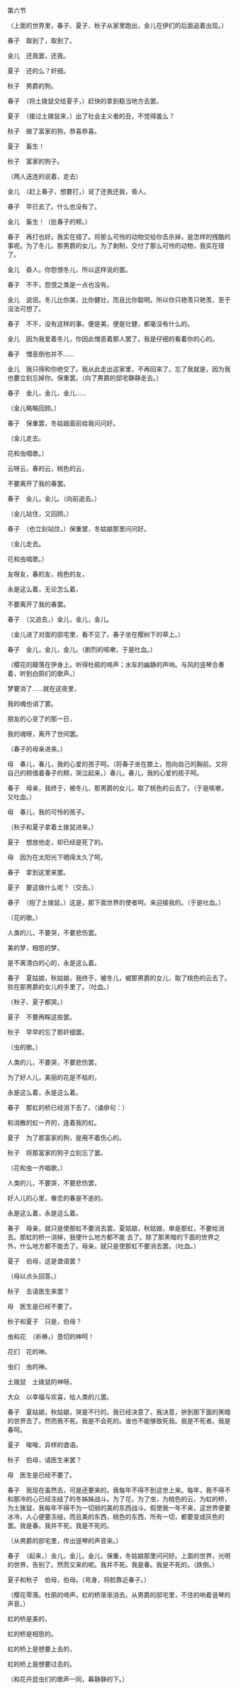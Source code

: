 第六节

  

（上面的世界里，春子、夏子、秋子从家里跑出，金儿在伊们的后面追着出现。）

春子　取到了，取到了。

金儿　还我罢，还我。

夏子　还的么？奸细。

秋子　男爵的狗。

春子　（将土拨鼠交给夏子，）赶快的拿到稳当地方去罢。

夏子　（接过土拨鼠来，）出了社会主义者的丑，不觉得羞么？

秋子　做了富家的狗，恭喜恭喜。

夏子　畜生！

秋子　富家的狗子。

（两人迭连的说着，走去）

金儿　（赶上春子，想要打，）说了还我还我，昏人。

春子　早已去了。什么也没有了。

金儿　畜生！（批春子的颊。）

春子　再打也好。我实在错了。将那么可怜的动物交给你去杀掉，是怎样的残酷的事呢。为了冬儿，那男爵的女儿，为了剥制，交付了那么可怜的动物，我实在错了。

金儿　昏人。你怨恨冬儿，所以这样说的罢。

春子　不不，怨恨之类是一点也没有。

金儿　说诳。冬儿比你美，比你健壮，而且比你聪明，所以你只艳羡只艳羡，至于没法可想了。

春子　不不，没有这样的事。便是美，便是壮健，都毫没有什么的。

金儿　因为我爱着冬儿，你因此憎恶着那人罢了。我是仔细的看着你的心的。

春子　憎恶倒也并不……

金儿　我只得和你绝交了。我从此走出这家里，不再回来了。忘了我就是，因为我也要立刻忘掉你。保重罢。（向了男爵的邸宅静静走去。）

春子　金儿，金儿，金儿……

（金儿略略回顾。）

春子　保重罢，冬姑娘面前给我问问好。

（金儿走去。

花和虫唱歌。）

  

云呀云，春的云，桃色的云，

不要离开了我的春罢。

  

春子　金儿，金儿。（向前追去。）

（金儿站住，又回顾。）

春子　（也立刻站住，）保重罢，冬姑娘那里问问好。

（金儿走去。

花和虫唱歌。）　

  

友呀友，春的友，桃色的友，

永是这么着，无论怎么着，

不要离开了我的春罢。

  

春子　（又追去，）金儿，金儿，金儿。

（金儿进了对面的邸宅里，看不见了。春子坐在樱树下的草上。）

春子　金儿，金儿，金儿。（剧烈的咳嗽，于是吐血。）

（樱花的瓣落在伊身上。听得杜鹃的啼声；水车的幽静的声响。与风的竖琴合奏着，听到白鹄们的歌声。）

  

梦要消了……就在这夜里，

我的魂也诮了罢。

朋友的心变了的那一日，

我的魂呀，离开了世间罢。

  

（春子的母亲进来。）

母　春儿，春儿，我的心爱的孩子呵。（将春子坐在膝上，抱向自己的胸前。又将自己的颊偎着春子的颊，哭泣起来，）春儿，春儿，我的心爱的孩子呵。

春子　母亲，我终于，被冬儿，那男爵的女儿，取了桃色的云去了。（于是咳嗽，又吐血。）

母　春儿，我的可怜的孩子。

（秋子和夏子拿着土拨鼠进来。）

夏子　想放他走，却已经是死了的。

母　因为在太阳光下晒得太久了呵。

春子　拿到这里来罢。

夏子　要这做什么呢？（交去。）

春子　（抱了土拨鼠，）这是，那下面世界的使者呵。来迎接我的。（于是吐血。）

（花的歌。）

  

人类的儿，不要哭，不要悲伤罢。

美的梦，相思的梦。

是不离清白的心的，永是这么着。

  

春子　夏姑娘，秋姑娘，我终于，被冬儿，被那男爵的女儿，取了桃色的云去了。败在那男爵的女儿的手里了。（吐血。）

（秋子、夏子都哭。）

夏子　不要再睬这些罢。

秋子　早早的忘了那奸细罢。

（虫的歌。）

  

人类的儿，不要哭，不要悲伤罢，

为了好人儿，美丽的花是不枯的，

永是这么着，永是这么着。

  

春子　那虹的桥已经消下去了。（诵俳句：）

和消散的虹一齐的，连着我的虹。

夏子　为了那富家的狗，是用不着伤心的。

秋子　将那富家的狗子立刻忘了罢。

（花和虫一齐唱歌。）

  

人类的儿，不要哭，不要悲伤罢，

好人儿的心里，眷恋的春是不逝的。

永是这么着，永是这么着。

春子　母亲，就只是使那虹不要消去罢。夏姑娘，秋姑娘，单是那虹，不要给消去。那虹的桥一消掉，我便什么地方都不能 去了。除了那黑暗的下面的世界之外，什么地方都不能去了。母亲，就只是使那虹不要消去罢。（吐血。）

夏子　伯母，这是谵语罢？

（母以点头回答。）

秋子　去请医生来罢？

母　医生是已经不要了。

秋子和夏子　只是，伯母？

虫和花　（祈祷，）恳切的神呵！

花们　花的神。

虫们　虫的神。

土拨鼠　土拨鼠的神呀。

大众　以幸福与欢喜，给人类的儿罢。

春子　夏姑娘，秋姑娘，哭是不行的。我已经决意了。我决意，拚到那下面的黑暗的世界去了。然而我不死。我是不会死的。谁也不能够致死我。我是不死者。我是春呵。

夏子　唉唉，异样的谵语。

秋子　伯母，请医生来罢？

母　医生是已经不要了。

春子　我现在虽然去，可是还要来的。我每年不得不到这世上来。每年，我不得不和那冷的心已经冻结了的冬姊姊战斗。为了花，为了虫，为桃色的云，为虹的桥，为土拨鼠，我每年不得不为一切弱的美的东西战斗。假使我一年不来，这世界便要冰冷，人心便要冻结，而且美的东西，桃色的东西，所有一切，都要变成灰色的罢。我是春。我并不死。我是不死的。

（从男爵的邸宅里，传出竖琴的声音来。）

春子　（起来，）金儿，金儿，金儿，保重，冬姑娘那里问问好。上面的世界，光明的世界，告别了。然而又来的呢。我并不死。我是春。我是不死的。（跌倒。）

夏子和秋子　伯母，伯母。（弯身，将脸靠近春子。）

（樱花零落。杜鹃的啼声。虹的桥渐渐消去。从男爵的邸宅里，不住的响着竖琴的声音。）

虹的桥是美的，

虹的桥是相思的。

虹的桥上是想要上去的，

虹的桥上是想要过去的。

（和花卉昆虫们的歌声一同，幕静静的下。）